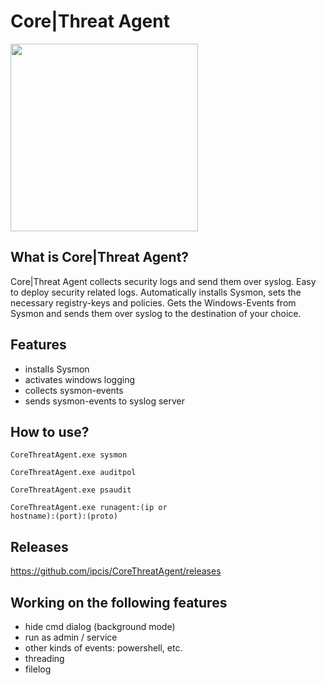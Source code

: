 # Core|Threat Agent
<img src="https://corethreat.net/ct_logo_big.png" height="300px"> 

## What is Core|Threat Agent?
Core|Threat Agent collects security logs and send them over syslog.
Easy to deploy security related logs.
Automatically installs Sysmon, sets the necessary registry-keys and policies.
Gets the Windows-Events from Sysmon and sends them over syslog to the destination of your choice.

## Features
+ installs Sysmon
+ activates windows logging
+ collects sysmon-events
+ sends sysmon-events to syslog server

## How to use?
<code>CoreThreatAgent.exe sysmon</code>

<code>CoreThreatAgent.exe auditpol</code>

<code>CoreThreatAgent.exe psaudit</code>

<code>CoreThreatAgent.exe runagent:(ip or hostname):(port):(proto)</code>

## Releases
https://github.com/ipcis/CoreThreatAgent/releases
  
## Working on the following features
- hide cmd dialog (background mode)
- run as admin / service
- other kinds of events: powershell, etc.
- threading
- filelog
